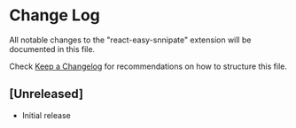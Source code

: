 # Change Log

All notable changes to the "react-easy-snnipate" extension will be documented in this file.

Check [Keep a Changelog](http://keepachangelog.com/) for recommendations on how to structure this file.

## [Unreleased]

- Initial release